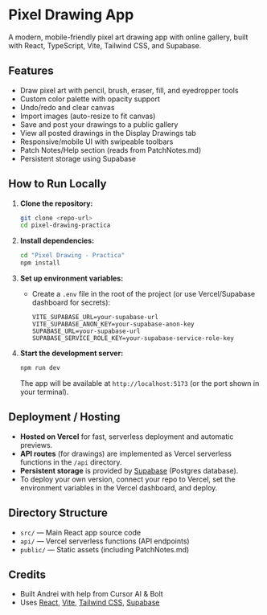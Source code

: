 # Pixel Drawing App

A modern, mobile-friendly pixel art drawing app with online gallery, built with React, TypeScript, Vite, Tailwind CSS, and Supabase.

## Features
- Draw pixel art with pencil, brush, eraser, fill, and eyedropper tools
- Custom color palette with opacity support
- Undo/redo and clear canvas
- Import images (auto-resize to fit canvas)
- Save and post your drawings to a public gallery
- View all posted drawings in the Display Drawings tab
- Responsive/mobile UI with swipeable toolbars
- Patch Notes/Help section (reads from PatchNotes.md)
- Persistent storage using Supabase

## How to Run Locally

1. **Clone the repository:**
   ```sh
   git clone <repo-url>
   cd pixel-drawing-practica
   ```

2. **Install dependencies:**
   ```sh
   cd "Pixel Drawing - Practica"
   npm install
   ```

3. **Set up environment variables:**
   - Create a `.env` file in the root of the project (or use Vercel/Supabase dashboard for secrets):
     ```env
     VITE_SUPABASE_URL=your-supabase-url
     VITE_SUPABASE_ANON_KEY=your-supabase-anon-key
     SUPABASE_URL=your-supabase-url
     SUPABASE_SERVICE_ROLE_KEY=your-supabase-service-role-key
     ```

4. **Start the development server:**
   ```sh
   npm run dev
   ```
   The app will be available at `http://localhost:5173` (or the port shown in your terminal).

## Deployment / Hosting
- **Hosted on Vercel** for fast, serverless deployment and automatic previews.
- **API routes** (for drawings) are implemented as Vercel serverless functions in the `/api` directory.
- **Persistent storage** is provided by [Supabase](https://supabase.com/) (Postgres database).
- To deploy your own version, connect your repo to Vercel, set the environment variables in the Vercel dashboard, and deploy.

## Directory Structure
- `src/` — Main React app source code
- `api/` — Vercel serverless functions (API endpoints)
- `public/` — Static assets (including PatchNotes.md)

## Credits
- Built Andrei with help from Cursor AI & Bolt
- Uses [React](https://react.dev/), [Vite](https://vitejs.dev/), [Tailwind CSS](https://tailwindcss.com/), [Supabase](https://supabase.com/)

